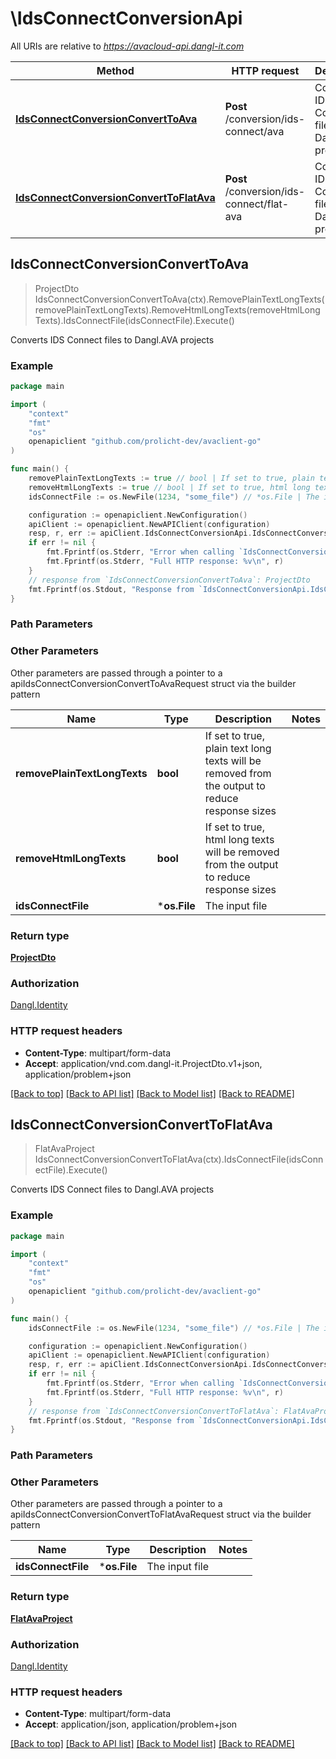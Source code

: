 # \IdsConnectConversionApi

All URIs are relative to *https://avacloud-api.dangl-it.com*

Method | HTTP request | Description
------------- | ------------- | -------------
[**IdsConnectConversionConvertToAva**](IdsConnectConversionApi.md#IdsConnectConversionConvertToAva) | **Post** /conversion/ids-connect/ava | Converts IDS Connect files to Dangl.AVA projects
[**IdsConnectConversionConvertToFlatAva**](IdsConnectConversionApi.md#IdsConnectConversionConvertToFlatAva) | **Post** /conversion/ids-connect/flat-ava | Converts IDS Connect files to Dangl.AVA projects



## IdsConnectConversionConvertToAva

> ProjectDto IdsConnectConversionConvertToAva(ctx).RemovePlainTextLongTexts(removePlainTextLongTexts).RemoveHtmlLongTexts(removeHtmlLongTexts).IdsConnectFile(idsConnectFile).Execute()

Converts IDS Connect files to Dangl.AVA projects

### Example

```go
package main

import (
    "context"
    "fmt"
    "os"
    openapiclient "github.com/prolicht-dev/avaclient-go"
)

func main() {
    removePlainTextLongTexts := true // bool | If set to true, plain text long texts will be removed from the output to reduce response sizes (optional)
    removeHtmlLongTexts := true // bool | If set to true, html long texts will be removed from the output to reduce response sizes (optional)
    idsConnectFile := os.NewFile(1234, "some_file") // *os.File | The input file (optional)

    configuration := openapiclient.NewConfiguration()
    apiClient := openapiclient.NewAPIClient(configuration)
    resp, r, err := apiClient.IdsConnectConversionApi.IdsConnectConversionConvertToAva(context.Background()).RemovePlainTextLongTexts(removePlainTextLongTexts).RemoveHtmlLongTexts(removeHtmlLongTexts).IdsConnectFile(idsConnectFile).Execute()
    if err != nil {
        fmt.Fprintf(os.Stderr, "Error when calling `IdsConnectConversionApi.IdsConnectConversionConvertToAva``: %v\n", err)
        fmt.Fprintf(os.Stderr, "Full HTTP response: %v\n", r)
    }
    // response from `IdsConnectConversionConvertToAva`: ProjectDto
    fmt.Fprintf(os.Stdout, "Response from `IdsConnectConversionApi.IdsConnectConversionConvertToAva`: %v\n", resp)
}
```

### Path Parameters



### Other Parameters

Other parameters are passed through a pointer to a apiIdsConnectConversionConvertToAvaRequest struct via the builder pattern


Name | Type | Description  | Notes
------------- | ------------- | ------------- | -------------
 **removePlainTextLongTexts** | **bool** | If set to true, plain text long texts will be removed from the output to reduce response sizes | 
 **removeHtmlLongTexts** | **bool** | If set to true, html long texts will be removed from the output to reduce response sizes | 
 **idsConnectFile** | ***os.File** | The input file | 

### Return type

[**ProjectDto**](ProjectDto.md)

### Authorization

[Dangl.Identity](../README.md#Dangl.Identity)

### HTTP request headers

- **Content-Type**: multipart/form-data
- **Accept**: application/vnd.com.dangl-it.ProjectDto.v1+json, application/problem+json

[[Back to top]](#) [[Back to API list]](../README.md#documentation-for-api-endpoints)
[[Back to Model list]](../README.md#documentation-for-models)
[[Back to README]](../README.md)


## IdsConnectConversionConvertToFlatAva

> FlatAvaProject IdsConnectConversionConvertToFlatAva(ctx).IdsConnectFile(idsConnectFile).Execute()

Converts IDS Connect files to Dangl.AVA projects

### Example

```go
package main

import (
    "context"
    "fmt"
    "os"
    openapiclient "github.com/prolicht-dev/avaclient-go"
)

func main() {
    idsConnectFile := os.NewFile(1234, "some_file") // *os.File | The input file (optional)

    configuration := openapiclient.NewConfiguration()
    apiClient := openapiclient.NewAPIClient(configuration)
    resp, r, err := apiClient.IdsConnectConversionApi.IdsConnectConversionConvertToFlatAva(context.Background()).IdsConnectFile(idsConnectFile).Execute()
    if err != nil {
        fmt.Fprintf(os.Stderr, "Error when calling `IdsConnectConversionApi.IdsConnectConversionConvertToFlatAva``: %v\n", err)
        fmt.Fprintf(os.Stderr, "Full HTTP response: %v\n", r)
    }
    // response from `IdsConnectConversionConvertToFlatAva`: FlatAvaProject
    fmt.Fprintf(os.Stdout, "Response from `IdsConnectConversionApi.IdsConnectConversionConvertToFlatAva`: %v\n", resp)
}
```

### Path Parameters



### Other Parameters

Other parameters are passed through a pointer to a apiIdsConnectConversionConvertToFlatAvaRequest struct via the builder pattern


Name | Type | Description  | Notes
------------- | ------------- | ------------- | -------------
 **idsConnectFile** | ***os.File** | The input file | 

### Return type

[**FlatAvaProject**](FlatAvaProject.md)

### Authorization

[Dangl.Identity](../README.md#Dangl.Identity)

### HTTP request headers

- **Content-Type**: multipart/form-data
- **Accept**: application/json, application/problem+json

[[Back to top]](#) [[Back to API list]](../README.md#documentation-for-api-endpoints)
[[Back to Model list]](../README.md#documentation-for-models)
[[Back to README]](../README.md)

